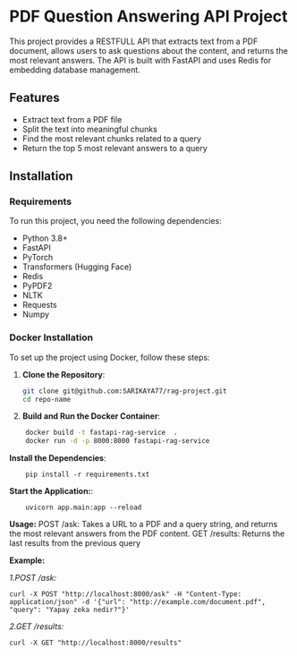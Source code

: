 # PDF Question Answering API Project

This project provides a RESTFULL API that extracts text from a PDF document, allows users to ask questions about the content, and returns the most relevant answers. The API is built with FastAPI and uses Redis for embedding database management.

## Features

- Extract text from a PDF file
- Split the text into meaningful chunks
- Find the most relevant chunks related to a query
- Return the top 5 most relevant answers to a query

## Installation

### Requirements

To run this project, you need the following dependencies:

- Python 3.8+
- FastAPI
- PyTorch
- Transformers (Hugging Face)
- Redis
- PyPDF2
- NLTK
- Requests
- Numpy

### Docker Installation

To set up the project using Docker, follow these steps:

1. **Clone the Repository**:
   ```bash
   git clone git@github.com:SARIKAYA77/rag-project.git
   cd repo-name
   
2. **Build and Run the Docker Container**:
```bash
    docker build -t fastapi-rag-service  .
    docker run -d -p 8000:8000 fastapi-rag-service 
```
**Install the Dependencies**:
```
    pip install -r requirements.txt
```

**Start the Application:**:
```
    uvicorn app.main:app --reload
```

**Usage:**
    POST /ask: Takes a URL to a PDF and a query string, and returns the most relevant answers from the PDF content.
    GET /results: Returns the last results from the previous query

**Example:**

_1.POST /ask:_
```
curl -X POST "http://localhost:8000/ask" -H "Content-Type: application/json" -d '{"url": "http://example.com/document.pdf", "query": "Yapay zeka nedir?"}'
```
_2.GET /results:_
```
curl -X GET "http://localhost:8000/results"
```

    

